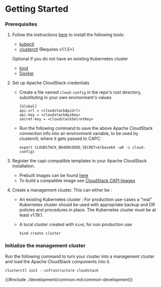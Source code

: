 # Getting Started

### Prerequisites

1. Follow the instructions [here][capi-quick-start] to install the following tools:
    - [kubectl][kubectl-install]
    - [clusterctl][clusterctl-install] (Requires v1.1.5+)

    Optional if you do not have an existing Kubernetes cluster
    - [kind][kind-install]
    - [Docker][docker-install]

2. Set up Apache CloudStack credentials
    - Create a file named `cloud-config` in the repo's root directory, substituting in your own environment's values
        ```
        [Global]
        api-url = <cloudstackApiUrl>
        api-key = <cloudstackApiKey>
        secret-key = <cloudstackSecretKey>
        ```

    - Run the following command to save the above Apache CloudStack connection info into an environment variable, to be used by clusterctl, where it gets passed to CAPC:
        ```
        export CLOUDSTACK_B64ENCODED_SECRET=$(base64 -w0 -i cloud-config)
        ```

3. Register the capi-compatible templates in your Apache CloudStack installation.
    - Prebuilt images can be found [here][prebuilt-images]
    - To build a compatible image see [CloudStack CAPI Images][cloudstack-capi-images]

4. Create a management cluster. This can either be :
    - An existing Kubernetes cluster : For production use-cases a "real" Kubernetes cluster should be used with appropriate backup and DR policies and procedures in place. The Kubernetes cluster must be at least v1.19.1.

    - A local cluster created with `kind`, for non production use
        ```
        kind create cluster
        ```


### Initialize the management cluster

Run the following command to turn your cluster into a management cluster and load the Apache CloudStack components into it.

    clusterctl init --infrastructure cloudstack

<!-- References -->

[capi-quick-start]: https://cluster-api.sigs.k8s.io/user/quick-start.html
[clusterctl-install]: https://cluster-api.sigs.k8s.io/user/quick-start.html#install-clusterctl
[cloudstack-capi-images]: https://image-builder.sigs.k8s.io/capi/providers/cloudstack.html
[docker-install]: https://www.docker.com/
[kind-install]: https://kind.sigs.k8s.io/
[kubectl-install]: https://kubernetes.io/docs/tasks/tools/install-kubectl/
[prebuilt-images]: http://packages.shapeblue.com/cluster-api-provider-cloudstack/images/


{{#include ./development/common.md:common-development}}
